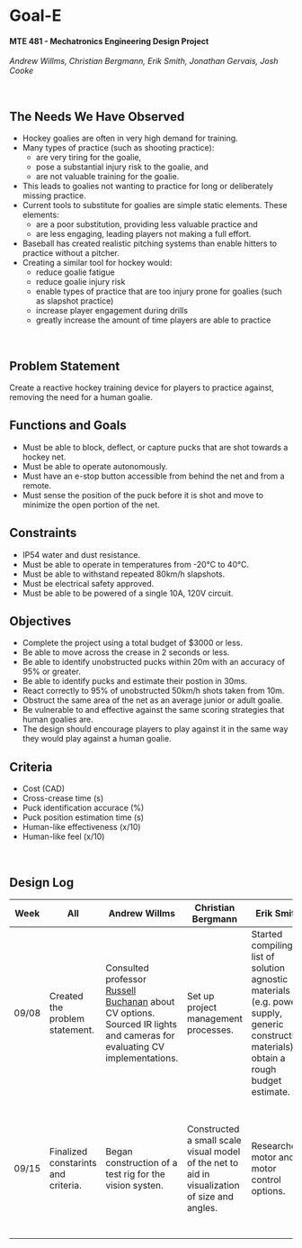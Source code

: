 # Goal-E
#### MTE 481 - Mechatronics Engineering Design Project
_Andrew Willms, Christian Bergmann, Erik Smith, Jonathan Gervais, Josh Cooke_

&nbsp;
## The Needs We Have Observed
- Hockey goalies are often in very high demand for training.
- Many types of practice (such as shooting practice):
  - are very tiring for the goalie,
  - pose a substantial injury risk to the goalie, and
  - are not valuable training for the goalie.
- This leads to goalies not wanting to practice for long or deliberately missing practice.
- Current tools to substitute for goalies are simple static elements. These elements:
  - are a poor substitution, providing less valuable practice and
  - are less engaging, leading players not making a full effort.
- Baseball has created realistic pitching systems than enable hitters to practice without a pitcher. 
- Creating a similar tool for hockey would:
  - reduce goalie fatigue
  - reduce goalie injury risk
  - enable types of practice that are too injury prone for goalies (such as slapshot practice)
  - increase player engagement during drills
  - greatly increase the amount of time players are able to practice

&nbsp;
## Problem Statement
Create a reactive hockey training device for players to practice against, removing the need for a human goalie.

## Functions and Goals
- Must be able to block, deflect, or capture pucks that are shot towards a hockey net.
- Must be able to operate autonomously.
- Must have an e-stop button accessible from behind the net and from a remote.
- Must sense the position of the puck before it is shot and move to minimize the open portion of the net.

## Constraints
- IP54 water and dust resistance.
- Must be able to operate in temperatures from -20°C to 40°C.
- Must be able to withstand repeated 80km/h slapshots.
- Must be electrical safety approved.
- Must be able to be powered of a single 10A, 120V circuit.

## Objectives
- Complete the project using a total budget of $3000 or less.
- Be able to move across the crease in 2 seconds or less.
- Be able to identify unobstructed pucks within 20m with an accuracy of 95% or greater.
- Be able to identify pucks and estimate their postion in 30ms.
- React correctly to 95% of unobstructed 50km/h shots taken from 10m.
- Obstruct the same area of the net as an average junior or adult goalie.
- Be vulnerable to and effective against the same scoring strategies that human goalies are.
- The design should encourage players to play against it in the same way they would play against a human goalie.

## Criteria
- Cost (CAD)
- Cross-crease time (s)
- Puck identification accurace (%)
- Puck position estimation time (s)
- Human-like effectiveness (x/10)
- Human-like feel (x/10)

&nbsp;
## Design Log

| **Week**            | All                                             | Andrew Willms                                                                                                                 | Christian Bergmann | Erik Smith | Jonathan Gervais | Josh Cooke |
| ------------------- | ----------------------------------------------- | ----------------------------------------------------------------------------------------------------------------------------- | ------------------ | ---------- | ---------------- | ---------- |
| 09/08 | Created the problem statement. | Consulted professor [Russell Buchanan](https://uwaterloo.ca/mechanical-mechatronics-engineering/profile/r6buchan) about CV options.<br> Sourced IR lights and cameras for evaluating CV implementations. | Set up project management processes. | Started compiling a list of solution agnostic materials (e.g. power supply, generic construction materials) to obtain a rough budget estimate. | Spoke with hockey players and coaches to asses community needs. | CADed hockey net and crease to improve our understanding of the physical constraints of a hockey rink. |
| 09/15 | Finalized constarints and criteria. | Began construction of a test rig for the vision systen. | Constructed a small scale visual model of the net to aid in visualization of size and angles. | Researched motor and motor control options. | Created motor torque calculator to help evaluate the theoretical performance of different motors and gear reduction combinations. | Lead creating the constraints and criteria. |
